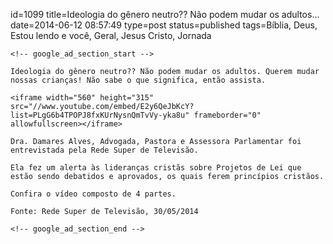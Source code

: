 id=1099
title=Ideologia do gênero neutro?? Não podem mudar os adultos...
date=2014-06-12 08:57:49
type=post
status=published
tags=Bíblia, Deus, Estou lendo e você, Geral, Jesus Cristo, Jornada
~~~~~~
<!-- google_ad_section_start -->

Ideologia do gênero neutro?? Não podem mudar os adultos. Querem mudar nossas crianças! Não sabe o que significa, então assista.

<iframe width="560" height="315" src="//www.youtube.com/embed/E2y6QeJbKcY?list=PLgG6b4TPOPJ8fxKUrNysnQmTvVy-yka8u" frameborder="0" allowfullscreen></iframe>

Dra. Damares Alves, Advogada, Pastora e Assessora Parlamentar foi entrevistada pela Rede Super de Televisão.

Ela fez um alerta às lideranças cristãs sobre Projetos de Lei que estão sendo debatidos e aprovados, os quais ferem princípios cristãos.

Confira o vídeo composto de 4 partes.

Fonte: Rede Super de Televisão, 30/05/2014

<!-- google_ad_section_end -->